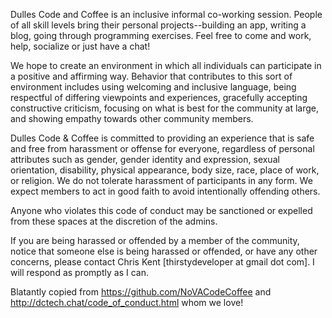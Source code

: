 Dulles Code and Coffee is an inclusive informal co-working session. People of all skill levels bring their personal projects--building an app, writing a blog, going through programming exercises. Feel free to come and work, help, socialize or just have a chat!

We hope to create an environment in which all individuals can participate in a positive and affirming way. Behavior that contributes to this sort of environment includes using welcoming and inclusive language, being respectful of differing viewpoints and experiences, gracefully accepting constructive criticism, focusing on what is best for the community at large, and showing empathy towards other community members.

Dulles Code & Coffee is committed to providing an experience that is safe and free from harassment or offense for everyone, regardless of personal attributes such as gender, gender identity and expression, sexual orientation, disability, physical appearance, body size, race, place of work, or religion. We do not tolerate harassment of participants in any form. We expect members to act in good faith to avoid intentionally offending others.

Anyone who violates this code of conduct may be sanctioned or expelled from these spaces at the discretion of the admins.

If you are being harassed or offended by a member of the community, notice that someone else is being harassed or offended, or have any other concerns, please contact Chris Kent [thirstydeveloper at gmail dot com]. I will respond as promptly as I can.

Blatantly copied from https://github.com/NoVACodeCoffee and http://dctech.chat/code_of_conduct.html whom we love!
